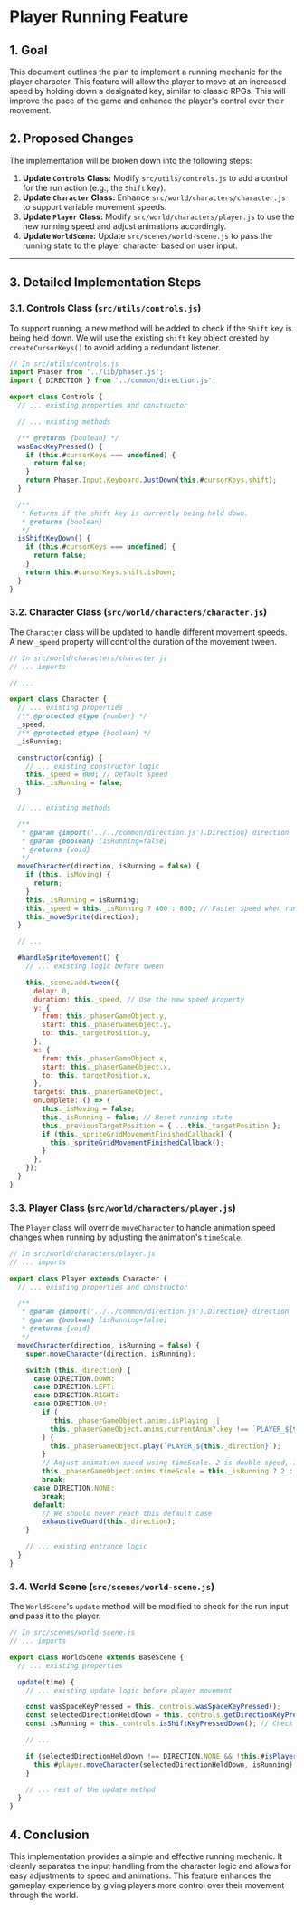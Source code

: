 # Player Running Feature

## 1. Goal

This document outlines the plan to implement a running mechanic for the player character. This feature will allow the player to move at an increased speed by holding down a designated key, similar to classic RPGs. This will improve the pace of the game and enhance the player's control over their movement.

## 2. Proposed Changes

The implementation will be broken down into the following steps:

1.  **Update `Controls` Class:** Modify `src/utils/controls.js` to add a control for the run action (e.g., the `Shift` key).
2.  **Update `Character` Class:** Enhance `src/world/characters/character.js` to support variable movement speeds.
3.  **Update `Player` Class:** Modify `src/world/characters/player.js` to use the new running speed and adjust animations accordingly.
4.  **Update `WorldScene`:** Update `src/scenes/world-scene.js` to pass the running state to the player character based on user input.

---

## 3. Detailed Implementation Steps

### 3.1. Controls Class (`src/utils/controls.js`)

To support running, a new method will be added to check if the `Shift` key is being held down. We will use the existing `shift` key object created by `createCursorKeys()` to avoid adding a redundant listener.

```javascript
// In src/utils/controls.js
import Phaser from '../lib/phaser.js';
import { DIRECTION } from '../common/direction.js';

export class Controls {
  // ... existing properties and constructor

  // ... existing methods

  /** @returns {boolean} */
  wasBackKeyPressed() {
    if (this.#cursorKeys === undefined) {
      return false;
    }
    return Phaser.Input.Keyboard.JustDown(this.#cursorKeys.shift);
  }

  /**
   * Returns if the shift key is currently being held down.
   * @returns {boolean}
   */
  isShiftKeyDown() {
    if (this.#cursorKeys === undefined) {
      return false;
    }
    return this.#cursorKeys.shift.isDown;
  }
}
```

### 3.2. Character Class (`src/world/characters/character.js`)

The `Character` class will be updated to handle different movement speeds. A new `_speed` property will control the duration of the movement tween.

```javascript
// In src/world/characters/character.js
// ... imports

// ...

export class Character {
  // ... existing properties
  /** @protected @type {number} */
  _speed;
  /** @protected @type {boolean} */
  _isRunning;

  constructor(config) {
    // ... existing constructor logic
    this._speed = 800; // Default speed
    this._isRunning = false;
  }

  // ... existing methods

  /**
   * @param {import('../../common/direction.js').Direction} direction
   * @param {boolean} [isRunning=false]
   * @returns {void}
   */
  moveCharacter(direction, isRunning = false) {
    if (this._isMoving) {
      return;
    }
    this._isRunning = isRunning;
    this._speed = this._isRunning ? 400 : 800; // Faster speed when running
    this._moveSprite(direction);
  }

  // ...

  #handleSpriteMovement() {
    // ... existing logic before tween

    this._scene.add.tween({
      delay: 0,
      duration: this._speed, // Use the new speed property
      y: {
        from: this._phaserGameObject.y,
        start: this._phaserGameObject.y,
        to: this._targetPosition.y,
      },
      x: {
        from: this._phaserGameObject.x,
        start: this._phaserGameObject.x,
        to: this._targetPosition.x,
      },
      targets: this._phaserGameObject,
      onComplete: () => {
        this._isMoving = false;
        this._isRunning = false; // Reset running state
        this._previousTargetPosition = { ...this._targetPosition };
        if (this._spriteGridMovementFinishedCallback) {
          this._spriteGridMovementFinishedCallback();
        }
      },
    });
  }
}
```

### 3.3. Player Class (`src/world/characters/player.js`)

The `Player` class will override `moveCharacter` to handle animation speed changes when running by adjusting the animation's `timeScale`.

```javascript
// In src/world/characters/player.js
// ... imports

export class Player extends Character {
  // ... existing properties and constructor

  /**
   * @param {import('../../common/direction.js').Direction} direction
   * @param {boolean} [isRunning=false]
   * @returns {void}
   */
  moveCharacter(direction, isRunning = false) {
    super.moveCharacter(direction, isRunning);

    switch (this._direction) {
      case DIRECTION.DOWN:
      case DIRECTION.LEFT:
      case DIRECTION.RIGHT:
      case DIRECTION.UP:
        if (
          !this._phaserGameObject.anims.isPlaying ||
          this._phaserGameObject.anims.currentAnim?.key !== `PLAYER_${this._direction}`
        ) {
          this._phaserGameObject.play(`PLAYER_${this._direction}`);
        }
        // Adjust animation speed using timeScale. 2 is double speed, 1 is normal.
        this._phaserGameObject.anims.timeScale = this._isRunning ? 2 : 1;
        break;
      case DIRECTION.NONE:
        break;
      default:
        // We should never reach this default case
        exhaustiveGuard(this._direction);
    }

    // ... existing entrance logic
  }
}
```

### 3.4. World Scene (`src/scenes/world-scene.js`)

The `WorldScene`'s `update` method will be modified to check for the run input and pass it to the player.

```javascript
// In src/scenes/world-scene.js
// ... imports

export class WorldScene extends BaseScene {
  // ... existing properties

  update(time) {
    // ... existing update logic before player movement

    const wasSpaceKeyPressed = this._controls.wasSpaceKeyPressed();
    const selectedDirectionHeldDown = this._controls.getDirectionKeyPressedDown();
    const isRunning = this._controls.isShiftKeyPressedDown(); // Check for run input

    // ...

    if (selectedDirectionHeldDown !== DIRECTION.NONE && !this.#isPlayerInputLocked()) {
      this.#player.moveCharacter(selectedDirectionHeldDown, isRunning); // Pass running state
    }

    // ... rest of the update method
  }
}
```

## 4. Conclusion

This implementation provides a simple and effective running mechanic. It cleanly separates the input handling from the character logic and allows for easy adjustments to speed and animations. This feature enhances the gameplay experience by giving players more control over their movement through the world.

